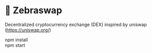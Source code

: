 # 🦓 Zebraswap
Decentralized cryptocurrency exchange (DEX) inspired by uniswap (https://uniswap.org/)


npm install<br>
npm start

